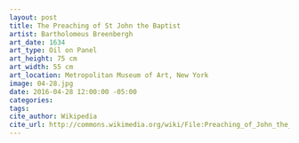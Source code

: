 ```yaml
---
layout: post
title: The Preaching of St John the Baptist
artist: Bartholomeus Breenbergh
art_date: 1634
art_type: Oil on Panel
art_height: 75 cm
art_width: 55 cm
art_location: Metropolitan Museum of Art, New York
image: 04-28.jpg
date: 2016-04-28 12:00:00 -05:00
categories:
tags:
cite_author: Wikipedia
cite_url: http://commons.wikimedia.org/wiki/File:Preaching_of_John_the_Baptist_1634_Bartholomeus_Breenbergh.jpg
---
```

